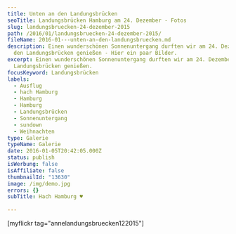 ```yaml
---
title: Unten an den Landungsbrücken
seoTitle: Landungsbrücken Hamburg am 24. Dezember - Fotos
slug: landungsbruecken-24-dezember-2015
path: /2016/01/landungsbruecken-24-dezember-2015/
fileName: 2016-01---unten-an-den-landungsbruecken.md
description: Einen wunderschönen Sonnenuntergang durften wir am 24. Dezember an
  den Landungsbrücken genießen - Hier ein paar Bilder.
excerpt: Einen wunderschönen Sonnenuntergang durften wir am 24. Dezember an den
  Landungsbrücken genießen.
focusKeyword: Landungsbrücken
labels:
  - Ausflug
  - hach Hamburg
  - Hamburg
  - Hamburg
  - Landungsbrücken
  - Sonnenuntergang
  - sundown
  - Weihnachten
type: Galerie
typeName: Galerie
date: 2016-01-05T20:42:05.000Z
status: publish
isWerbung: false
isAffiliate: false
thumbnailId: "13630"
image: /img/demo.jpg
errors: {}
subTitle: Hach Hamburg ♥
  
---
```


[myflickr tag="annelandungsbruecken122015"]

  